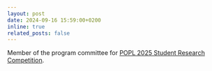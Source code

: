 ```yaml
---
layout: post
date: 2024-09-16 15:59:00+0200
inline: true
related_posts: false
---
```


Member of the program committee for <a href="https://popl25.sigplan.org/track/POPL-2025-student-research-competition">POPL 2025 Student Research Competition</a>.
